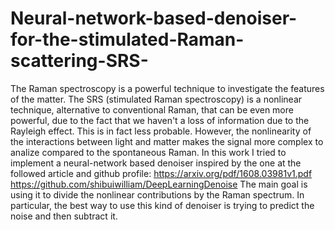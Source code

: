 # Neural-network-based-denoiser-for-the-stimulated-Raman-scattering-SRS-
The Raman spectroscopy is a powerful technique to investigate the features of the matter. The SRS (stimulated Raman spectroscopy) is a nonlinear technique, alternative to conventional Raman, that can be even more powerful, due to the fact that we haven't a loss of information due to the Rayleigh effect. This is in fact less probable. However, the nonlinearity of the interactions between light and matter makes the signal more complex to analize compared to the spontaneous Raman. In this work I tried to implement a neural-network based denoiser inspired by the one at the followed article and github profile:
https://arxiv.org/pdf/1608.03981v1.pdf
https://github.com/shibuiwilliam/DeepLearningDenoise
The main goal is using it to divide the nonlinear contributions by the Raman spectrum.
In particular, the best way to use this kind of denoiser is trying to predict the noise and then subtract it. 
